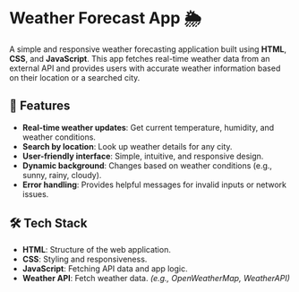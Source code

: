 # Weather Forecast App 🌦️

A simple and responsive weather forecasting application built using **HTML**, **CSS**, and **JavaScript**. This app fetches real-time weather data from an external API and provides users with accurate weather information based on their location or a searched city.

## 🌟 Features

- **Real-time weather updates**: Get current temperature, humidity, and weather conditions.
- **Search by location**: Look up weather details for any city.
- **User-friendly interface**: Simple, intuitive, and responsive design.
- **Dynamic background**: Changes based on weather conditions (e.g., sunny, rainy, cloudy).
- **Error handling**: Provides helpful messages for invalid inputs or network issues.


## 🛠️ Tech Stack

- **HTML**: Structure of the web application.
- **CSS**: Styling and responsiveness.
- **JavaScript**: Fetching API data and app logic.
- **Weather API**: Fetch weather data. *(e.g., OpenWeatherMap, WeatherAPI)*
